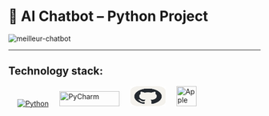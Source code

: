 # 🧠 AI Chatbot – Python Project


![meilleur-chatbot](https://github.com/user-attachments/assets/116e6dbd-aa58-4f54-b698-0298d7cbc0b8)





---
## Technology stack:
<p align="left">
  &emsp;
    <a href="#"><img alt="Python" src="https://img.shields.io/badge/Python%20-%2314354C.svg?style=plastic&logo=python&logoColor=white" width="100" height ="50"></a>
  &emsp;
    <a href="#"><img src="https://www.fullstackpython.com/img/logos/pycharm.jpg" title="PyCharm" **alt="PyCharm" width="120" height="30" /></a>
  &emsp;
    <a href="#"><img alt="GitHub" src="https://github.com/tandpfun/skill-icons/blob/main/icons/Github-Light.svg" title="GitHub" **alt="GitHub" width="70" height="40" ></a>
  &emsp;
    <a href="#"><img src="https://github.com/tandpfun/skill-icons/blob/main/icons/Apple-Light.svg" title="Apple" **alt="Apple" width="40" height="40" /></a>
</p>
